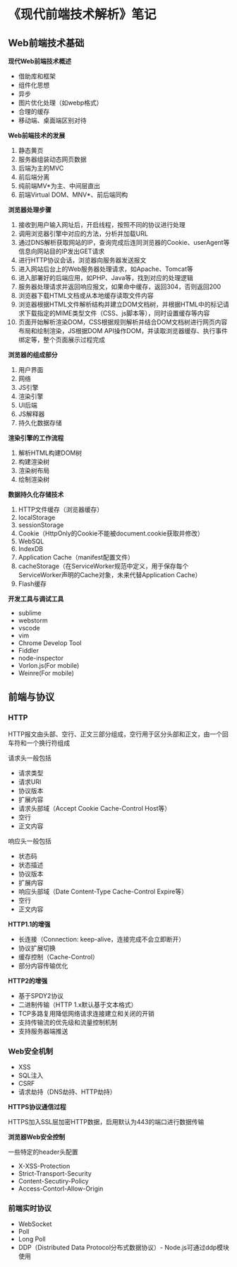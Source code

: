 # 《现代前端技术解析》笔记

## Web前端技术基础
**现代Web前端技术概述**

* 借助库和框架
* 组件化思想
* 异步
* 图片优化处理（如webp格式）
* 合理的缓存
* 移动端、桌面端区别对待

**Web前端技术的发展**

1. 静态黄页
2. 服务器组装动态网页数据
3. 后端为主的MVC
4. 前后端分离
5. 纯前端MV*为主、中间层直出
6. 前端Virtual DOM、MNV*、前后端同构

**浏览器处理步骤**

1. 接收到用户输入网址后，开启线程，按照不同的协议进行处理
2. 调用浏览器引擎中对应的方法，分析并加载URL
3. 通过DNS解析获取网站的IP，查询完成后连同浏览器的Cookie、userAgent等信息向网站目的IP发出GET请求
4. 进行HTTP协议会话，浏览器向服务器发送报文
5. 进入网站后台上的Web服务器处理请求，如Apache、Tomcat等
6. 进入部署好的后端应用，如PHP、Java等，找到对应的处理逻辑
7. 服务器处理请求并返回响应报文，如果命中缓存，返回304，否则返回200
8. 浏览器下载HTML文档或从本地缓存读取文件内容
9. 浏览器根据HTML文件解析结构并建立DOM文档树，并根据HTML中的标记请求下载指定的MIME类型文件（CSS、js脚本等），同时设置缓存等内容
10. 页面开始解析渲染DOM，CSS根据规则解析并结合DOM文档树进行网页内容布局和绘制渲染，JS根据DOM API操作DOM，并读取浏览器缓存、执行事件绑定等，整个页面展示过程完成

**浏览器的组成部分**

1. 用户界面
2. 网络
3. JS引擎
4. 渲染引擎
5. UI后端
6. JS解释器
7. 持久化数据存储

**渲染引擎的工作流程**

1. 解析HTML构建DOM树
2. 构建渲染树
3. 渲染树布局
4. 绘制渲染树

**数据持久化存储技术**

1. HTTP文件缓存（浏览器缓存）
2. localStorage
3. sessionStorage
4. Cookie（HttpOnly的Cookie不能被document.cookie获取并修改）
5. WebSQL
6. IndexDB
7. Application Cache（manifest配置文件）
8. cacheStorage（在ServiceWorker规范中定义，用于保存每个ServiceWorker声明的Cache对象，未来代替Application Cache）
9. Flash缓存

**开发工具与调试工具**

* sublime
* webstorm
* vscode
* vim
* Chrome Develop Tool
* Fiddler
* node-inspector
* Vorlon.js(For mobile)
* Weinre(For mobile)


## 前端与协议
### HTTP
HTTP报文由头部、空行、正文三部分组成，空行用于区分头部和正文，由一个回车符和一个换行符组成

请求头一般包括

* 请求类型
* 请求URI
* 协议版本
* 扩展内容
* 请求头部域（Accept Cookie Cache-Control Host等）
* 空行
* 正文内容

响应头一般包括

* 状态码
* 状态描述
* 协议版本
* 扩展内容
* 响应头部域（Date Content-Type Cache-Control Expire等）
* 空行
* 正文内容

**HTTP1.1的增强**

* 长连接（Connection: keep-alive，连接完成不会立即断开）
* 协议扩展切换
* 缓存控制（Cache-Control）
* 部分内容传输优化

**HTTP2的增强**

* 基于SPDY2协议
* 二进制传输（HTTP 1.x默认基于文本格式）
* TCP多路复用降低网络请求连接建立和关闭的开销
* 支持传输流的优先级和流量控制机制
* 支持服务器端推送

### Web安全机制

* XSS
* SQL注入
* CSRF
* 请求劫持（DNS劫持、HTTP劫持）

**HTTPS协议通信过程**

HTTPS加入SSL层加密HTTP数据，启用默认为443的端口进行数据传输


**浏览器Web安全控制**

一些特定的header头配置

* X-XSS-Protection
* Strict-Transport-Security
* Content-Secutiry-Policy
* Access-Contorl-Allow-Origin

### 前端实时协议

* WebSocket
* Poll
* Long Poll
* DDP（Distributed Data Protocol分布式数据协议）- Node.js可通过ddp模块使用
